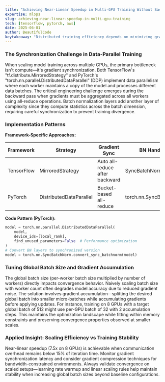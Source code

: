 ```yaml
---
title: "Achieving Near-Linear Speedup in Multi-GPU Training Without Sacrificing Convergence"
expertise: mlops
slug: achieving-near-linear-speedup-in-multi-gpu-training
tech: [tensorflow, pytorch, aws]
date: 2025-06-01
author: BeautifulCode
keytakeaway: "Distributed training efficiency depends on minimizing gradient synchronization overhead and carefully tuning global batch size with accumulation steps to preserve convergence characteristics while maximizing hardware utilization."
---
```


### The Synchronization Challenge in Data-Parallel Training

When scaling model training across multiple GPUs, the primary bottleneck isn't compute—it's gradient synchronization. Both TensorFlow's "tf.distribute.MirroredStrategy" and PyTorch's "torch.nn.parallel.DistributedDataParallel" (DDP) implement data parallelism where each worker maintains a copy of the model and processes different data batches. The critical engineering challenge emerges during the backward pass when gradients must be aggregated across all workers using all-reduce operations. Batch normalization layers add another layer of complexity since they compute statistics across the batch dimension, requiring careful synchronization to prevent training divergence.

### Implementation Patterns

**Framework-Specific Approaches:**

| Framework | Strategy | Gradient Sync | BN Handling |
|-----------|----------|---------------|-------------|
| TensorFlow | MirroredStrategy | Auto all-reduce after backward | SyncBatchNormalization |
| PyTorch | DistributedDataParallel | Bucket-based all-reduce | torch.nn.SyncBatchNorm |

**Code Pattern (PyTorch):**

```python
model = torch.nn.parallel.DistributedDataParallel(
    model, 
    device_ids=[local_rank],
    find_unused_parameters=False  # Performance optimization
)
# Convert BN layers to synchronized version
model = torch.nn.SyncBatchNorm.convert_sync_batchnorm(model)
```

### Tuning Global Batch Size and Gradient Accumulation

The global batch size (per-worker batch size multiplied by number of workers) directly impacts convergence behavior. Naively scaling batch size with worker count often degrades model accuracy due to reduced gradient noise. The solution involves gradient accumulation—splitting the desired global batch into smaller micro-batches while accumulating gradients before applying updates. For instance, training on 8 GPUs with a target global batch of 512 might use per-GPU batch of 32 with 2 accumulation steps. This maintains the optimization landscape while fitting within memory constraints and preserving convergence properties observed at smaller scales.

### Applied Insight: Scaling Efficiency vs Training Stability

Near-linear speedup (7.5x on 8 GPUs) is achievable when communication overhead remains below 15% of iteration time. Monitor gradient synchronization latency and consider gradient compression techniques for bandwidth-constrained environments. Always validate convergence on scaled setups—learning rate warmup and linear scaling rules help maintain stability when increasing global batch sizes beyond baseline configurations.